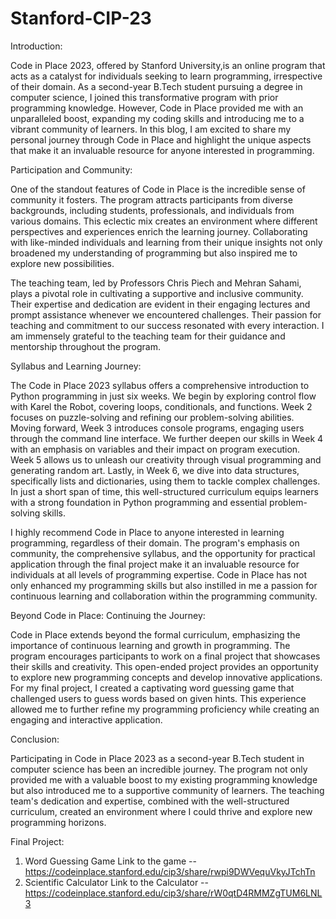 # Stanford-CIP-23

Introduction: 

Code in Place 2023, offered by Stanford University,is an online program that acts as a catalyst for individuals seeking to learn programming, irrespective of their domain. As a second-year B.Tech student pursuing a degree in computer science, I joined this transformative program with prior programming knowledge. However, Code in Place provided me with an unparalleled boost, expanding my coding skills and introducing me to a vibrant community of learners. In this blog, I am excited to share my personal journey through Code in Place and highlight the unique aspects that make it an invaluable resource for anyone interested in programming.

Participation and Community: 

One of the standout features of Code in Place is the incredible sense of community it fosters. The program attracts participants from diverse backgrounds, including students, professionals, and individuals from various domains. This eclectic mix creates an environment where different perspectives and experiences enrich the learning journey. Collaborating with like-minded individuals and learning from their unique insights not only broadened my understanding of programming but also inspired me to explore new possibilities.

The teaching team, led by Professors Chris Piech and Mehran Sahami, plays a pivotal role in cultivating a supportive and inclusive community. Their expertise and dedication are evident in their engaging lectures and prompt assistance whenever we encountered challenges. Their passion for teaching and commitment to our success resonated with every interaction. I am immensely grateful to the teaching team for their guidance and mentorship throughout the program.

Syllabus and Learning Journey: 

The Code in Place 2023 syllabus offers a comprehensive introduction to Python programming in just six weeks.
We begin by exploring control flow with Karel the Robot, covering loops, conditionals, and functions.
Week 2 focuses on puzzle-solving and refining our problem-solving abilities. 
Moving forward, Week 3 introduces console programs, engaging users through the command line interface. 
We further deepen our skills in Week 4 with an emphasis on variables and their impact on program execution. 
Week 5 allows us to unleash our creativity through visual programming and generating random art. 
Lastly, in Week 6, we dive into data structures, specifically lists and dictionaries, using them to tackle complex challenges. In just a short span of time, this well-structured curriculum equips learners with a strong foundation in Python programming and essential problem-solving skills.

I highly recommend Code in Place to anyone interested in learning programming, regardless of their domain. The program's emphasis on community, the comprehensive syllabus, and the opportunity for practical application through the final project make it an invaluable resource for individuals at all levels of programming expertise. Code in Place has not only enhanced my programming skills but also instilled in me a passion for continuous learning and collaboration within the programming community.

Beyond Code in Place: Continuing the Journey: 

Code in Place extends beyond the formal curriculum, emphasizing the importance of continuous learning and growth in programming. The program encourages participants to work on a final project that showcases their skills and creativity. This open-ended project provides an opportunity to explore new programming concepts and develop innovative applications. For my final project, I created a captivating word guessing game that challenged users to guess words based on given hints. This experience allowed me to further refine my programming proficiency while creating an engaging and interactive application.

Conclusion:

Participating in Code in Place 2023 as a second-year B.Tech student in computer science has been an incredible journey. The program not only provided me with a valuable boost to my existing programming knowledge but also introduced me to a supportive community of learners. The teaching team's dedication and expertise, combined with the well-structured curriculum, created an environment where I could thrive and explore new programming horizons.

Final Project: 
1. Word Guessing Game
  Link to the game -- https://codeinplace.stanford.edu/cip3/share/rwpi9DWVequVkyJTchTn
2. Scientific Calculator
  Link to the Calculator -- https://codeinplace.stanford.edu/cip3/share/rW0qtD4RMMZgTUM6LNL3
